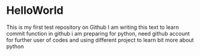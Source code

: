 # HelloWorld
This is my first test repository on Github
I am writing this text to learn commit function in github
i am preparing for python, need github account for further user of codes and using different project to learn bit more about python
